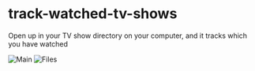 # track-watched-tv-shows

Open up in your TV show directory on your computer, and it tracks which you have watched

![Main](https://raw.githubusercontent.com/ArtskydJ/track-watched-tv-shows/master/screenshots/Main.png)
![Files](https://raw.githubusercontent.com/ArtskydJ/track-watched-tv-shows/master/screenshots/Files.png)
